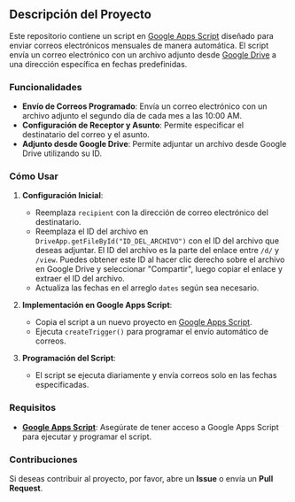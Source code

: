 ## Descripción del Proyecto

Este repositorio contiene un script en [Google Apps Script](https://script.google.com/) diseñado para enviar correos electrónicos mensuales de manera automática. El script envía un correo electrónico con un archivo adjunto desde [Google Drive](https://www.google.com/drive/) a una dirección específica en fechas predefinidas.

### Funcionalidades

- **Envío de Correos Programado**: Envía un correo electrónico con un archivo adjunto el segundo día de cada mes a las 10:00 AM.
- **Configuración de Receptor y Asunto**: Permite especificar el destinatario del correo y el asunto.
- **Adjunto desde Google Drive**: Permite adjuntar un archivo desde Google Drive utilizando su ID.

### Cómo Usar

1. **Configuración Inicial**:
   - Reemplaza `recipient` con la dirección de correo electrónico del destinatario.
   - Reemplaza el ID del archivo en `DriveApp.getFileById("ID_DEL_ARCHIVO")` con el ID del archivo que deseas adjuntar. El ID del archivo es la parte del enlace entre `/d/` y `/view`. Puedes obtener este ID al hacer clic derecho sobre el archivo en Google Drive y seleccionar "Compartir", luego copiar el enlace y extraer el ID del archivo.
   - Actualiza las fechas en el arreglo `dates` según sea necesario.

2. **Implementación en Google Apps Script**:
   - Copia el script a un nuevo proyecto en [Google Apps Script](https://developers.google.com/apps-script).
   - Ejecuta `createTrigger()` para programar el envío automático de correos.

3. **Programación del Script**:
   - El script se ejecuta diariamente y envía correos solo en las fechas especificadas.

### Requisitos

- **[Google Apps Script](https://developers.google.com/apps-script)**: Asegúrate de tener acceso a Google Apps Script para ejecutar y programar el script.

### Contribuciones

Si deseas contribuir al proyecto, por favor, abre un **Issue** o envía un **Pull Request**.

